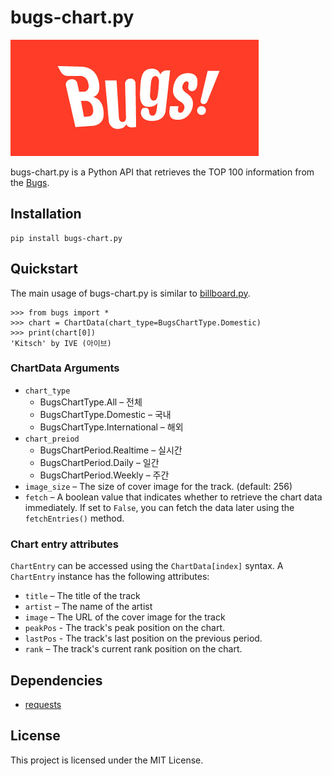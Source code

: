# bugs-chart.py
![bugs](./image.png)

bugs-chart.py is a Python API that retrieves the TOP 100 information from the [Bugs](https://music.bugs.co.kr/).

## Installation
```commandline
pip install bugs-chart.py
```

## Quickstart
The main usage of bugs-chart.py is similar to [billboard.py](https://github.com/guoguo12/billboard-charts).
```commandline
>>> from bugs import *
>>> chart = ChartData(chart_type=BugsChartType.Domestic)
>>> print(chart[0])
'Kitsch' by IVE (아이브)
```

### ChartData Arguments
- `chart_type`
  - BugsChartType.All – 전체
  - BugsChartType.Domestic – 국내
  - BugsChartType.International – 해외
- `chart_preiod`
  - BugsChartPeriod.Realtime – 실시간
  - BugsChartPeriod.Daily – 일간
  - BugsChartPeriod.Weekly – 주간
- `image_size` – The size of cover image for the track. (default: 256)
- `fetch` – A boolean value that indicates whether to retrieve the chart data immediately. If set to `False`, you can fetch the data later using the `fetchEntries()` method.

### Chart entry attributes
`ChartEntry` can be accessed using the `ChartData[index]` syntax. A `ChartEntry` instance has the following attributes:
- `title` – The title of the track
- `artist` – The name of the artist
- `image` – The URL of the cover image for the track
- `peakPos` - The track's peak position on the chart.
- `lastPos` - The track's last position on the previous period.
- `rank` – The track's current rank position on the chart.

## Dependencies
- [requests](https://requests.readthedocs.io/en/latest/)

## License
This project is licensed under the MIT License.
